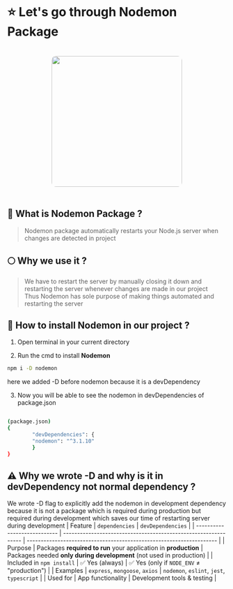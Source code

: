 # ⭐ Let's go through Nodemon Package

<p align="center">
  <img
    src="https://github.com/user-attachments/assets/e0ccb909-9692-409a-8cde-faeef886af0f",
    width="300" 
    style="border-radius:10px; margin-top:20px; margin-bottom:20px;" 
  />
</p>

## 🧩 What is Nodemon Package ?
> Nodemon package automatically restarts your Node.js server when changes are detected in project

## 🌕 Why we use it ?
> We have to restart the server by manually closing it down and restarting the server whenever changes are made in our project <br>
> Thus Nodemon has sole purpose of making things automated and restarting the server

## 🔰 How to install Nodemon in our project ?
1. Open terminal in your current directory

2. Run the cmd to install __Nodemon__
```bash
npm i -D nodemon 
```
here we added -D before nodemon because it is a devDependency

3. Now you will be able to see the nodemon in devDependencies of package.json
```bash

(package.json)
{
        "devDependencies": {
        "nodemon": "^3.1.10"
        }
}
```

## ⚠️ Why we wrote -D and why is it in devDependency not normal dependency ?
We wrote -D flag to explicitly add the nodemon in development dependency because it is not a package which is required during production but <br> required during development which saves our time of restarting server during development
| Feature                      | `dependencies`                                                  | `devDependencies`                                                    |
| ---------------------------- | --------------------------------------------------------------- | -------------------------------------------------------------------- |
| Purpose                   | Packages **required to run** your application in **production** | Packages needed **only during development** (not used in production) |
| Included in `npm install` | ✅ Yes (always)                                                  | ✅ Yes (only if `NODE_ENV` ≠ "production")                            |
| Examples                  | `express`, `mongoose`, `axios`                                  | `nodemon`, `eslint`, `jest`, `typescript`                            |
| Used for                  | App functionality                                               | Development tools & testing                                          |
